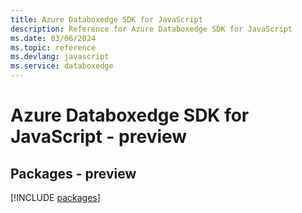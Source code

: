 ```yaml
---
title: Azure Databoxedge SDK for JavaScript
description: Reference for Azure Databoxedge SDK for JavaScript
ms.date: 03/06/2024
ms.topic: reference
ms.devlang: javascript
ms.service: databoxedge
---
```

# Azure Databoxedge SDK for JavaScript - preview
## Packages - preview
[!INCLUDE [packages](databoxedge-index.md)]